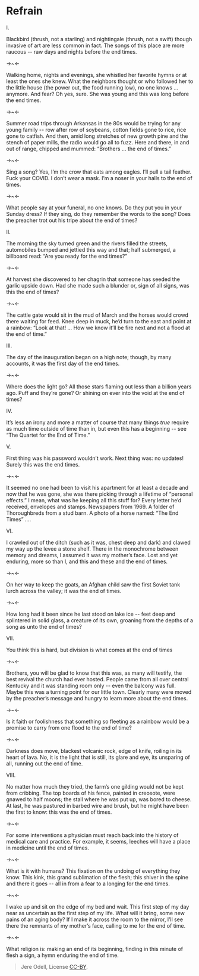 # Refrain

I.

Blackbird (thrush, not a starling) and nightingale (thrush, not a swift) though invasive of art are less common in fact. The songs of this place are more raucous -- raw days and nights before the end times.

->~<-

Walking home, nights and evenings, she whistled her favorite hymns or at least the ones she knew. What the neighbors thought or who followed her to the little house (the power out, the food running low), no one knows ... anymore. And fear? Oh yes, sure. She was young and this was long before the end times.

->~<-

Summer road trips through Arkansas in the 80s would be trying for any young family -- row after row of soybeans, cotton fields gone to rice, rice gone to catfish. And then, amid long stretches of new growth pine and the stench of paper mills, the radio would go all to fuzz. Here and there, in and out of range, chipped and mummed: “Brothers … the end of times.”

->~<-

Sing a song? Yes, I’m the crow that eats among eagles. I’ll pull a tail feather. Fuck your COVID. I don’t wear a mask. I’m a noser in your halls to the end of times.

->~<-

What people say at your funeral, no one knows. Do they put you in your Sunday dress? If they sing, do they remember the words to the song? Does the preacher trot out his tripe about the end of times?

II.

The morning the sky turned green and the rivers filled the streets, automobiles bumped and jettied this way and that; half submerged, a billboard read: “Are you ready for the end times?”

->~<-

At harvest she discovered to her chagrin that someone has seeded the garlic upside down. Had she made such a blunder or, sign of all signs, was this the end of times?

->~<-

The cattle gate would sit in the mud of March and the horses would crowd there waiting for feed. Knee deep in muck, he’d turn to the east and point at a rainbow: “Look at that! … How we know it’ll be fire next and not a flood at the end of time.”

III.

The day of the inauguration began on a high note; though, by many accounts, it was the first day of the end times.

->~<-

Where does the light go? All those stars flaming out less than a billion years ago. Puff and they’re gone? Or shining on ever into the void at the end of times?

IV.

It’s less an irony and more a matter of course that many things *true* require as much time outside of time than in, but even this has a beginning -- see “The Quartet for the End of Time.”

V.

First thing was his password wouldn’t work. Next thing was: no updates! Surely this was the end times.

->~<-

It seemed no one had been to visit his apartment for at least a decade and now that he was gone, she was there picking through a lifetime of “personal effects.” I mean, what was he keeping all this stuff for? Every letter he’d received, envelopes and stamps. Newspapers from 1969. A folder of Thoroughbreds from a stud barn. A photo of a horse named: “The End Times” ….

VI.

I crawled out of the ditch (such as it was, chest deep and dark) and clawed my way up the levee a stone shelf. There in the monochrome between memory and dreams, I assumed it was my mother’s face. Lost and yet enduring, more so than I, and this and these and the end of times.

->~<-

On her way to keep the goats, an Afghan child saw the first Soviet tank lurch across the valley; it was the end of times.

->~<-

How long had it been since he last stood on lake ice -- feet deep and splintered in solid glass, a creature of its own, groaning from the depths of a song as unto the end of times?

VII.

You think this is hard, but division is what comes at the end of times

->~<-

Brothers, you will be glad to know that this was, as many will testify, the best revival the church had ever hosted. People came from all over central Kentucky and it was standing room only -- even the balcony was full. Maybe this was a turning point for our little town. Clearly many were moved by the preacher’s message and hungry to learn more about the end times.

->~<-

Is it faith or foolishness that something so fleeting as a rainbow would be a promise to carry from one flood to the end of time?

->~<-

Darkness does move, blackest volcanic rock, edge of knife, roiling in its heart of lava. No, it is the light that is still, its glare and eye, its unsparing of all, running out the end of time.

VIII.

No matter how much they tried, the farm’s one gilding would not be kept from cribbing. The top boards of his fence, painted in creosote, were gnawed to half moons; the stall where he was put up, was bored to cheese. At last, he was pastured in barbed wire and brush, but he might have been the first to know: this was the end of times.

->~<-

For some interventions a physician must reach back into the history of medical care and practice. For example, it seems, leeches will have a place in medicine until the end of times.

->~<-

What is it with humans? This fixation on the undoing of everything they know. This kink, this grand sublimation of the flesh; this shiver in the spine and there it goes -- all in from a fear to a longing for the end times.

->~<-

I wake up and sit on the edge of my bed and wait. This first step of my day near as uncertain as the first step of my life. What will it bring, some new pains of an aging body? If I make it across the room to the mirror, I’ll see there the remnants of my mother’s face, calling to me for the end of time.

->~<-

What religion is: making an end of its beginning, finding in this minute of flesh a sign, a hymn enduring the end of time.


>Jere Odell, License [CC-BY](https://creativecommons.org/licenses/by/4.0/).